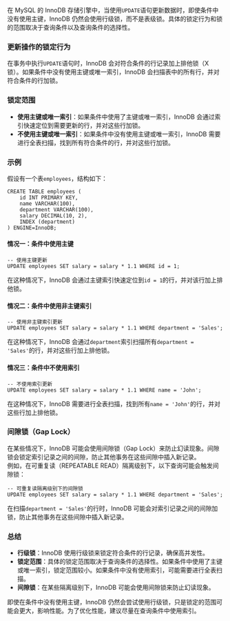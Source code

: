 在 MySQL 的 InnoDB 存储引擎中，当使用`UPDATE`语句更新数据时，即使条件中没有使用主键，InnoDB 仍然会使用行级锁，而不是表级锁。具体的锁定行为和锁的范围取决于查询条件以及查询条件的选择性。
### 更新操作的锁定行为
在事务中执行`UPDATE`语句时，InnoDB 会对符合条件的行记录加上排他锁（X 锁）。如果条件中没有使用主键或唯一索引，InnoDB 会扫描表中的所有行，并对符合条件的行加锁。
### 锁定范围

- **使用主键或唯一索引**：如果条件中使用了主键或唯一索引，InnoDB 会通过索引快速定位到需要更新的行，并对这些行加锁。
- **不使用主键或唯一索引**：如果条件中没有使用主键或唯一索引，InnoDB 需要进行全表扫描，找到所有符合条件的行，并对这些行加锁。
### 示例
假设有一个表`employees`，结构如下：
```
CREATE TABLE employees (
    id INT PRIMARY KEY,
    name VARCHAR(100),
    department VARCHAR(100),
    salary DECIMAL(10, 2),
    INDEX (department)
) ENGINE=InnoDB;
```
#### 情况一：条件中使用主键
```
-- 使用主键更新
UPDATE employees SET salary = salary * 1.1 WHERE id = 1;
```
在这种情况下，InnoDB 会通过主键索引快速定位到`id = 1`的行，并对该行加上排他锁。
#### 情况二：条件中使用非主键索引
```
-- 使用非主键索引更新
UPDATE employees SET salary = salary * 1.1 WHERE department = 'Sales';
```
在这种情况下，InnoDB 会通过`department`索引扫描所有`department = 'Sales'`的行，并对这些行加上排他锁。
#### 情况三：条件中不使用索引
```
-- 不使用索引更新
UPDATE employees SET salary = salary * 1.1 WHERE name = 'John';
```
在这种情况下，InnoDB 需要进行全表扫描，找到所有`name = 'John'`的行，并对这些行加上排他锁。
### 间隙锁（Gap Lock）
在某些情况下，InnoDB 可能会使用间隙锁（Gap Lock）来防止幻读现象。间隙锁会锁定索引记录之间的间隙，防止其他事务在这些间隙中插入新记录。<br />例如，在可重复读（REPEATABLE READ）隔离级别下，以下查询可能会触发间隙锁：
```
-- 可重复读隔离级别下的间隙锁
UPDATE employees SET salary = salary * 1.1 WHERE department = 'Sales';
```
在扫描`department = 'Sales'`的行时，InnoDB 可能会对索引记录之间的间隙加锁，防止其他事务在这些间隙中插入新记录。
### 总结

- **行级锁**：InnoDB 使用行级锁来锁定符合条件的行记录，确保高并发性。
- **锁定范围**：具体的锁定范围取决于查询条件的选择性。如果条件中使用了主键或唯一索引，锁定范围较小。如果条件中没有使用索引，可能需要进行全表扫描。
- **间隙锁**：在某些隔离级别下，InnoDB 可能会使用间隙锁来防止幻读现象。

即使在条件中没有使用主键，InnoDB 仍然会尝试使用行级锁，只是锁定的范围可能会更大，影响性能。为了优化性能，建议尽量在查询条件中使用索引。
